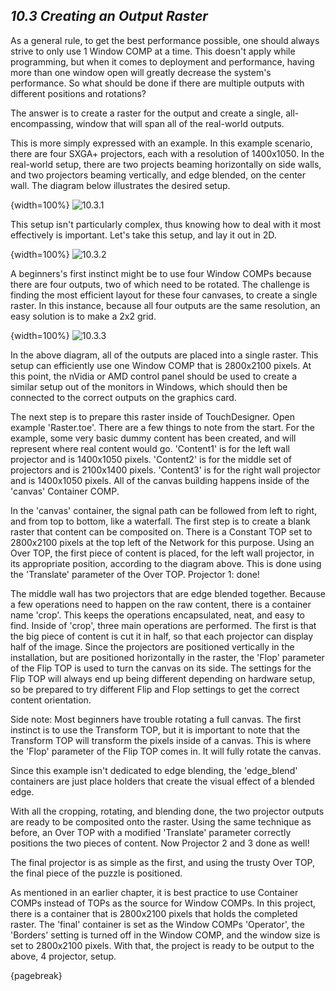 
## *10.3 Creating an Output Raster*

As a general rule, to get the best performance possible, one should always strive to only use 1 Window COMP at a time. This doesn't apply while programming, but when it comes to deployment and performance, having more than one window open will greatly decrease the system's performance. So what should be done if there are multiple outputs with different positions and rotations?

The answer is to create a raster for the output and create a single, all-encompassing, window that will span all of the real-world outputs.

This is more simply expressed with an example. In this example scenario, there are four SXGA+ projectors, each with a resolution of 1400x1050. In the real-world setup, there are two projects beaming horizontally on side walls, and two projectors beaming vertically, and edge blended, on the center wall. The diagram below illustrates the desired setup.

{width=100%}
![10.3.1](images/10.3/raster-1.png)

This setup isn't particularly complex, thus knowing how to deal with it most effectively is important. Let's take this setup, and lay it out in 2D. 

{width=100%}
![10.3.2](imagesg/10.3/raster-2.png)

A beginners's first instinct might be to use four Window COMPs because there are four outputs, two of which need to be rotated. The challenge is finding the most efficient layout for these four canvases, to create a single raster. In this instance, because all four outputs are the same resolution, an easy solution is to make a 2x2 grid. 

{width=100%}
![10.3.3](images/10.3/raster-3.png)

In the above diagram, all of the outputs are placed into a single raster. This setup can efficiently use one Window COMP that is 2800x2100 pixels. At this point, the nVidia or AMD control panel should be used to create a similar setup out of the monitors in Windows, which should then be connected to the correct outputs on the graphics card.

The next step is to prepare this raster inside of TouchDesigner. Open example 'Raster.toe'. There are a few things to note from the start. For the example, some very basic dummy content has been created, and will represent where real content would go. 'Content1' is for the left wall projector and is 1400x1050 pixels. 'Content2' is for the middle set of projectors and is 2100x1400 pixels. 'Content3' is for the right wall projector and is 1400x1050 pixels. All of the canvas building happens inside of the 'canvas' Container COMP.

In the 'canvas' container, the signal path can be followed from left to right, and from top to bottom, like a waterfall. The first step is to create a blank raster that content can be composited on. There is a Constant TOP set to 2800x2100 pixels at the top left of the Network for this purpose. Using an Over TOP, the first piece of content is placed, for the left wall projector, in its appropriate position, according to the diagram above. This is done using the 'Translate' parameter of the Over TOP. Projector 1: done!

The middle wall has two projectors that are edge blended together. Because a few operations need to happen on the raw content, there is a container name 'crop'. This keeps the operations encapsulated, neat, and easy to find. Inside of 'crop', three main operations are performed. The first is that the big piece of content is cut it in half, so that each projector can display half of the image. Since the projectors are positioned vertically in the installation, but are positioned horizontally in the raster, the 'Flop' parameter of the Flip TOP is used to turn the canvas on its side. The settings for the Flip TOP will always end up being different depending on hardware setup, so be prepared to try different Flip and Flop settings to get the correct content orientation.

Side note: Most beginners have trouble rotating a full canvas. The first instinct is to use the Transform TOP, but it is important to note that the Transform TOP will transform the pixels inside of a canvas. This is where the 'Flop' parameter of the Flip TOP comes in. It will fully rotate the canvas.

Since this example isn't dedicated to edge blending, the 'edge\_blend' containers are just place holders that create the visual effect of a blended edge. 

With all the cropping, rotating, and blending done, the two projector outputs are ready to be composited onto the raster. Using the same technique as before, an Over TOP with a modified 'Translate' parameter correctly positions the two pieces of content. Now Projector 2 and 3 done as well!

The final projector is as simple as the first, and using the trusty Over TOP, the final piece of the puzzle is positioned.
 
As mentioned in an earlier chapter, it is best practice to use Container COMPs instead of TOPs as the source for Window COMPs. In this project, there is a container that is 2800x2100 pixels that holds the completed raster. The 'final' container is set as the Window COMPs 'Operator', the 'Borders' setting is turned off in the Window COMP, and the window size is set to 2800x2100 pixels. With that, the project is ready to be output to the above, 4 projector, setup.

{pagebreak}